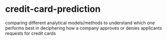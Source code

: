 # credit-card-prediction
comparing different analytical models/methods to understand which one performs best in deciphering how a company approves or denies applicants requests for credit cards
